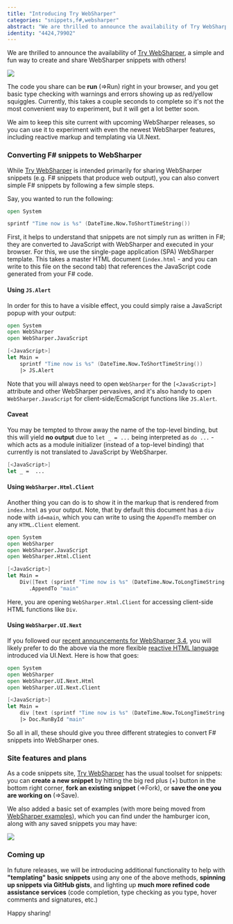 ```yaml
---
title: "Introducing Try WebSharper"
categories: "snippets,f#,websharper"
abstract: "We are thrilled to announce the availability of Try WebSharper, a simple and fun way to create and share WebSharper snippets with others!"
identity: "4424,79902"
---
```

We are thrilled to announce the availability of [Try WebSharper](http://try.websharper.com), a simple and fun way to create and share WebSharper snippets with others!

[![](http://i.imgur.com/s0TUbvdl.png)](http://i.imgur.com/s0TUbvd.png)

The code you share can be **run** (=>Run) right in your browser, and you get basic type checking with warnings and errors showing up as red/yellow squiggles.  Currently, this takes a couple seconds to complete so it's not the most convenient way to experiment, but it will get a lot better soon.

We aim to keep this site current with upcoming WebSharper releases, so you can use it to experiment with even the newest WebSharper features, including reactive markup and templating via UI.Next.

### Converting F# snippets to WebSharper

While [Try WebSharper](http://try.websharper.com) is intended primarily for sharing WebSharper snippets (e.g. F# snippets that produce web output), you can also convert simple F# snippets by following a few simple steps.

Say, you wanted to run the following:

```fsharp
open System

sprintf "Time now is %s" (DateTime.Now.ToShortTimeString())
```

First, it helps to understand that snippets are not simply run as written in F#; they are converted to JavaScript with WebSharper and executed in your browser.  For this, we use the single-page application (SPA) WebSharper template.  This takes a master HTML document (`index.html` - and you can write to this file on the second tab) that references the JavaScript code generated from your F# code.

#### Using `JS.Alert`

In order for this to have a visible effect, you could simply raise a JavaScript popup with your output:

```fsharp
open System
open WebSharper
open WebSharper.JavaScript

[<JavaScript>]
let Main =
    sprintf "Time now is %s" (DateTime.Now.ToShortTimeString())
    |> JS.Alert
```

Note that you will always need to open `WebSharper` for the `[<JavaScript>]` attribute and other WebSharper pervasives, and it's also handy to open `WebSharper.JavaScript` for client-side/EcmaScript functions like `JS.Alert`.

#### Caveat
You may be tempted to throw away the name of the top-level binding, but this will yield **no output** due to `let _ = ...` being interpreted as `do ...` - which acts as a module initializer (instead of a top-level binding) that currently is not translated to JavaScript by WebSharper.

```fsharp
[<JavaScript>]
let _ =  ...
```

#### Using `WebSharper.Html.Client`

Another thing you can do is to show it in the markup that is rendered from `index.html` as your output.  Note, that by default this document has a `div` node with `id=main`, which you can write to using the `AppendTo` member on any `HTML.Client` element.

```fsharp
open System
open WebSharper
open WebSharper.JavaScript
open WebSharper.Html.Client

[<JavaScript>]
let Main =
    Div([Text (sprintf "Time now is %s" (DateTime.Now.ToLongTimeString()))])
       .AppendTo "main"
```

Here, you are opening `WebSharper.Html.Client` for accessing client-side HTML functions like `Div`.

#### Using `WebSharper.UI.Next`

If you followed our [recent announcements for WebSharper 3.4](/user/denuziere/20150803-websharper-3-4-released.md), you will likely prefer to do the above via the more flexible [reactive HTML language](/user/denuziere/20150803-websharper-ui-next-3-4-the-new-html-syntax.md) introduced via UI.Next.  Here is how that goes:

```fsharp
open System
open WebSharper    
open WebSharper.UI.Next.Html
open WebSharper.UI.Next.Client

[<JavaScript>]
let Main =
    div [text (sprintf "Time now is %s" (DateTime.Now.ToLongTimeString()))]
    |> Doc.RunById "main"
```

So all in all, these should give you three different strategies to convert F# snippets into WebSharper ones.

### Site features and plans

As a code snippets site, [Try WebSharper](http://try.websharper.com) has the usual toolset for snippets: you can **create a new snippet** by hitting the big red plus (+) button in the bottom right corner, **fork an existing snippet** (=>Fork), or **save the one you are working on** (=>Save).

We also added a basic set of examples (with more being moved from [WebSharper examples](http://websharper.com/samples)), which you can find under the hamburger icon, along with any saved snippets you may have:

[![](http://i.imgur.com/13mqital.png)](http://i.imgur.com/13mqita.png)

### Coming up

In future releases, we will be introducing additional functionality to help with **"templating" basic snippets** using any one of the above methods, **spinning up snippets via GitHub gists**, and lighting up **much more refined code assistance services** (code completion, type checking as you type, hover comments and signatures, etc.)

Happy sharing!